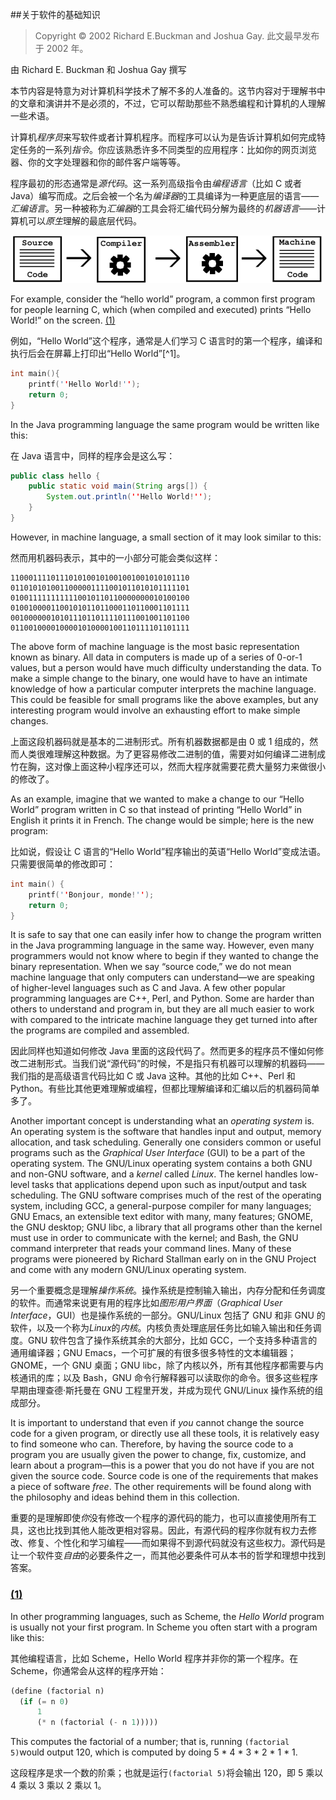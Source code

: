 ##关于软件的基础知识

> Copyright © 2002 Richard E.Buckman and Joshua Gay. 此文最早发布于 2002 年。

由 Richard E. Buckman 和 Joshua Gay 撰写

本节内容是特意为对计算机科学技术了解不多的人准备的。这节内容对于理解书中的文章和演讲并不是必须的，不过，它可以帮助那些不熟悉编程和计算机的人理解一些术语。

计算机*程序员*来写软件或者计算机程序。而程序可以认为是告诉计算机如何完成特定任务的一系列*指令*。你应该熟悉许多不同类型的应用程序：比如你的网页浏览器、你的文字处理器和你的邮件客户端等等。

程序最初的形态通常是*源代码*。这一系列高级指令由*编程语言*（比如 C 或者 Java）编写而成。之后会被一个名为*编译器*的工具编译为一种更底层的语言——*汇编语言*。另一种被称为*汇编器*的工具会将汇编代码分解为最终的*机器语言*——计算机可以*原生*理解的最底层代码。

![code](code.png)

For example, consider the “hello world” program, a common first program
for people learning C, which (when compiled and executed) prints “Hello
World!” on the screen. [(1)](#FOOT1)

例如，“Hello World”这个程序，通常是人们学习 C 语言时的第一个程序，编译和执行后会在屏幕上打印出“Hello World”[^1]。

```C
int main(){
	printf(''Hello World!'');
    return 0;
} 
```

In the Java programming language the same program would be written like
this:

在 Java 语言中，同样的程序会是这么写：

```Java
public class hello {
	public static void main(String args[]) {
		System.out.println(''Hello World!'');
    }
} 
``` 

However, in machine language, a small section of it may look similar to
this:

然而用机器码表示，其中的一小部分可能会类似这样：

```
1100011110111010100101001001001010101110
0110101010011000001111001011010101111101
0100111111111110010110110000000010100100
0100100001100101011011000110110001101111
0010000001010111011011110111001001101100
0110010000100001010000100110111101101111
```

The above form of machine language is the most basic representation
known as binary. All data in computers is made up of a series of 0-or-1
values, but a person would have much difficulty understanding the data.
To make a simple change to the binary, one would have to have an
intimate knowledge of how a particular computer interprets the machine
language. This could be feasible for small programs like the above
examples, but any interesting program would involve an exhausting effort
to make simple changes.

上面这段机器码就是基本的二进制形式。所有机器数据都是由 0 或 1 组成的，然而人类很难理解这种数据。为了更容易修改二进制的值，需要对如何编译二进制成竹在胸，这对像上面这种小程序还可以，然而大程序就需要花费大量努力来做很小的修改了。

As an example, imagine that we wanted to make a change to our “Hello
World” program written in C so that instead of printing “Hello World” in
English it prints it in French. The change would be simple; here is the
new program:

比如说，假设让 C 语言的“Hello World”程序输出的英语“Hello World”变成法语。只需要很简单的修改即可：

```C
int main() {
    printf(''Bonjour, monde!'');
    return 0; 
}
```

It is safe to say that one can easily infer how to change the program
written in the Java programming language in the same way. However, even
many programmers would not know where to begin if they wanted to change
the binary representation. When we say “source code,” we do not mean
machine language that only computers can understand—we are speaking of
higher-level languages such as C and Java. A few other popular
programming languages are C++, Perl, and Python. Some are harder than
others to understand and program in, but they are all much easier to
work with compared to the intricate machine language they get turned
into after the programs are compiled and assembled.

因此同样也知道如何修改 Java 里面的这段代码了。然而更多的程序员不懂如何修改二进制形式。当我们说“源代码”的时候，不是指只有机器可以理解的机器码——我们指的是高级语言代码比如 C 或 Java 这种。其他的比如 C++、Perl 和 Python。有些比其他更难理解或编程，但都比理解编译和汇编以后的机器码简单多了。

Another important concept is understanding what an *operating system*
is. An operating system is the software that handles input and output,
memory allocation, and task scheduling. Generally one considers common
or useful programs such as the *Graphical User Interface* (GUI) to be a
part of the operating system. The GNU/Linux operating system contains a
both GNU and non-GNU software, and a *kernel* called *Linux*. The kernel
handles low-level tasks that applications depend upon such as
input/output and task scheduling. The GNU software comprises much of the
rest of the operating system, including GCC, a general-purpose compiler
for many languages; GNU Emacs, an extensible text editor with many, many
features; GNOME, the GNU desktop; GNU libc, a library that all programs
other than the kernel must use in order to communicate with the kernel;
and Bash, the GNU command interpreter that reads your command lines.
Many of these programs were pioneered by Richard Stallman early on in
the GNU Project and come with any modern GNU/Linux operating system.

另一个重要概念是理解*操作系统*。操作系统是控制输入输出，内存分配和任务调度的软件。而通常来说更有用的程序比如*图形用户界面*（*Graphical User Interface*，GUI）也是操作系统的一部分。GNU/Linux 包括了 GNU 和非 GNU 的软件，以及一个称为*Linux*的*内核*。内核负责处理底层任务比如输入输出和任务调度。GNU 软件包含了操作系统其余的大部分，比如 GCC，一个支持多种语言的通用编译器；GNU Emacs，一个可扩展的有很多很多特性的文本编辑器；GNOME，一个 GNU 桌面；GNU libc，除了内核以外，所有其他程序都需要与内核通讯的库；以及 Bash，GNU 命令行解释器可以读取你的命令。很多这些程序早期由理查德·斯托曼在 GNU 工程里开发，并成为现代 GNU/Linux 操作系统的组成部分。

It is important to understand that even if *you* cannot change the
source code for a given program, or directly use all these tools, it is
relatively easy to find someone who can. Therefore, by having the source
code to a program you are usually given the power to change, fix,
customize, and learn about a program—this is a power that you do not
have if you are not given the source code. Source code is one of the
requirements that makes a piece of software *free*. The other
requirements will be found along with the philosophy and ideas behind
them in this collection.

重要的是理解即使*你*没有修改一个程序的源代码的能力，也可以直接使用所有工具，这也比找到其他人能改更相对容易。因此，有源代码的程序你就有权力去修改、修复、个性化和学习编程——而如果得不到源代码就没有这些权力。源代码是让一个软件变*自由*的必要条件之一，而其他必要条件可从本书的哲学和理想中找到答案。

### [(1)](#DOCF1)

In other programming languages, such as Scheme, the *Hello World*
program is usually not your first program. In Scheme you often start
with a program like this:

其他编程语言，比如 Scheme，Hello World 程序并非你的第一个程序。在 Scheme，你通常会从这样的程序开始：

```lisp
(define (factorial n) 
  (if (= n 0) 
      1
      (* n (factorial (- n 1)))))
```

This computes the factorial of a number; that is, running
`(factorial 5)`would output 120, which is computed by doing 5 \* 4 \* 3
\* 2 \* 1 \* 1.

这段程序是求一个数的阶乘；也就是运行`(factorial 5)`将会输出 120，即 5 乘以 4 乘以 3 乘以 2 乘以 1。
